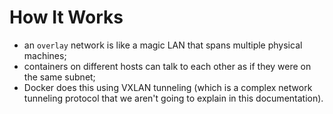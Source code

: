 # How It Works

- an `overlay` network is like a magic LAN that spans multiple physical machines;
- containers on different hosts can talk to each other as if they were on the same subnet;
- Docker does this using VXLAN tunneling (which is a complex network tunneling protocol that we aren't going to explain in this documentation).
